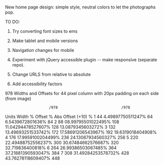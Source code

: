 New home page design: simple style, neutral colors to let the photographs pop. 

TO DO:

1. Try converting font sizes to ems

2. Make tablet and mobile versions

3. Navigation changes for mobile

4. Experiment with jQuery accessible plugin -- make responsive (separate repo). 

5. Change URLS from relative to absolute

6. Add accessibility factors




978 Widths and Offsets
for 44 pixel column with 20px padding on each side (from image)

                        /978                             /978
  Units       Width       %                 Offset       %                  Abs Offset (+10)          %
   1          44     4.49897750511247%        64      6.5439672801636%           84
   2          88     08.99795501022495%      108      11.04294478527607%        128             13.0879345603272%
   3          132    13.49693251533742%      172      17.58691206543967%        192             19.6319018404908%
   4          176    17.9959100204499%       236      24.13087934560327%        256
   5          220    22.49488752556237%      300      30.67484662576687%        320             32.719836400818%
   6          264    26.99386503067485%      364      37.21881390593047%        384
   7          308    31.49284253578732%      428      43.76278118609407%        448

